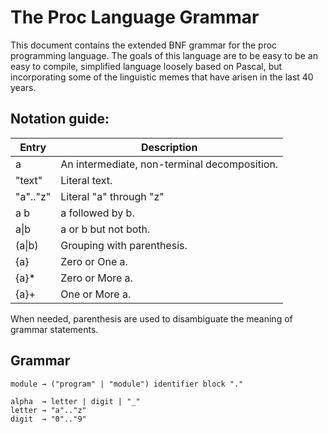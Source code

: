 # The Proc Language Grammar

This document contains the extended BNF grammar for the proc programming
language. The goals of this language are to be easy to be an easy to compile,
simplified language loosely based on Pascal, but incorporating some of the
linguistic memes that have arisen in the last 40 years.

## Notation guide:

Entry        | Description
-------------|--------------
a            | An intermediate, non-terminal decomposition.
"text"       | Literal text.
"a".."z"     | Literal "a" through "z"
a b          | a followed by b.
a\|b         | a or b but not both.
(a\|b)       | Grouping with parenthesis.
{a}          | Zero or One a.
{a}\*        | Zero or More a.
{a}\+        | One or More a.

When needed, parenthesis are used to disambiguate the meaning of grammar
statements.

## Grammar

<pre><code>module &rarr; ("program" | "module") identifier block "."

alpha  &rarr; letter | digit | "_"
letter &rarr; "a".."z"
digit  &rarr; "0".."9"
</code></pre>

